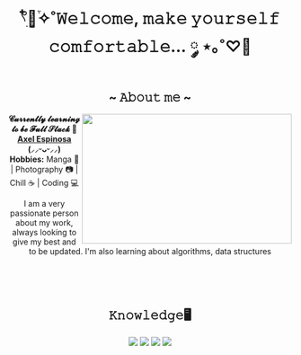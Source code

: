 <body>
  <center>
<h1 align="center">𓍢ִ໋🌷͙֒✧˚𝚆𝚎𝚕𝚌𝚘𝚖𝚎, 𝚖𝚊𝚔𝚎 𝚢𝚘𝚞𝚛𝚜𝚎𝚕𝚏 𝚌𝚘𝚖𝚏𝚘𝚛𝚝𝚊𝚋𝚕𝚎... ༘ ⋆｡˚♡🌼</h1>
  </center>   
<h2 align="center">~ 𝙰𝚋𝚘𝚞𝚝 𝚖𝚎 ~</h2>
<div align="center">
    <img src="https://media1.tenor.com/m/HrRI4Jh1itUAAAAC/inoue-takina-inoue.gif" align="right" width="373.5px" height="230.5px">    
</div>
<p align="center">
    <b>𝓒𝓾𝓻𝓻𝓮𝓷𝓽𝓵𝔂 𝓵𝓮𝓪𝓻𝓷𝓲𝓷𝓰 𝓽𝓸 𝓫𝓮 𝓕𝓾𝓵𝓵 𝓢𝓽𝓪𝓬𝓴 💜</b><br>
    <b><a href="https://github.com/InozaAki">Axel Espinosa</a> (⸝⸝ᵕᴗᵕ⸝⸝)</b><br>
    <b>Hobbies:</b> Manga 📕 | Photography 📷 | Chill ☕ | Coding 💻
  <p align="center">I am a very passionate person about my work, always looking to give my best and to be updated. I'm also learning about algorithms, data structures</p> <br>
</p>
<br>
<h2 align="center">𝙺𝚗𝚘𝚠𝚕𝚎𝚍𝚐𝚎🖥️</h2>
<p align="center">
  <img src="https://img.shields.io/badge/spring-%236DB33F.svg?style=for-the-badge&logo=spring&logoColor=white">
  <img src="https://img.shields.io/badge/java-%23ED8B00.svg?style=for-the-badge&logo=openjdk&logoColor=white">
  <img src="https://img.shields.io/badge/react-%2320232a.svg?style=for-the-badge&logo=react&logoColor=%2361DAFB">
  <img src="https://img.shields.io/badge/Oracle-F80000?style=for-the-badge&logo=oracle&logoColor=white">
</p>
</body>
